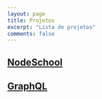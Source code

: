 ```yaml
---
layout: page
title: Projetos
excerpt: "Lista de projetos"
comments: false
---
```


## [NodeSchool](https://github.com/Rondinelly/rondinelly.github.io/tree/master/projects/Node)

## [GraphQL](https://github.com/Rondinelly/test-GraphQL)